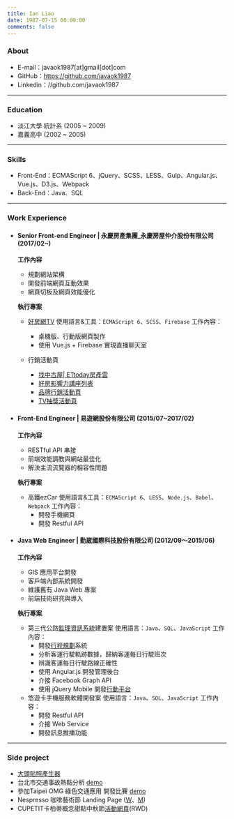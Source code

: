 ```yaml
---
title: Ian Liao
date: 1987-07-15 00:00:00
comments: false
---
```


### About
- E-mail：javaok1987[at]gmail[dot]com
- GitHub：https://github.com/javaok1987
- Linkedin：//github.com/javaok1987


---------------------------------------
### Education

- 淡江大學 統計系 (2005 ~ 2009)
- 嘉義高中 (2002 ~ 2005)


---------------------------------------
### Skills

- Front-End：ECMAScript 6、jQuery、SCSS、LESS、Gulp、Angular.js、Vue.js、D3.js、Webpack
- Back-End：Java、SQL


---------------------------------------
### Work Experience

- #### Senior Front-end Engineer | 永慶房產集團_永慶房屋仲介股份有限公司 (2017/02~)

  __工作內容__
    - 規劃網站架構
    - 開發前端網頁互動效果
    - 網頁切板及網頁效能優化

  __執行專案__
    - [好房網TV](https://bit.ly/HF_TV)
      使用語言&工具：`ECMAScript 6`、`SCSS`、`Firebase`
      工作內容：
        - 桌機版、行動版網頁製作
        - 使用 Vue.js + Firebase 實現直播聊天室

    - 行銷活動頁
        - [找中古屋| ETtoday房產雲](https://bit.ly/2w5PVZp)
        - [好房影響力講座列表](https://bit.ly/2w3Vzeo)
        - [品牌行銷活動頁](https://bit.ly/2w3KD0w)
        - [TV抽獎活動頁](https://bit.ly/2w63vff)


- #### Front-End Engineer | 易遊網股份有限公司 (2015/07~2017/02)

  __工作內容__
    - RESTful API 串接
    - 前端效能調教與網站最佳化
    - 解決主流流覽器的相容性問題

  __執行專案__
    - 高鐵ezCar
      使用語言&工具：`ECMAScript 6`、`LESS`、`Node.js`、`Babel`、`Webpack`
      工作內容：
        - 開發手機網頁
        - 開發 Restful API


- #### Java Web Engineer | 勤崴國際科技股份有限公司 (2012/09～2015/06)

  __工作內容__
    - GIS 應用平台開發
    - 客戶端內部系統開發
    - 維護舊有 Java Web 專案
    - 前端技術研究與導入

  __執行專案__
    - 第三代公路[監理資訊系統](https://goo.gl/SLCRbH)建置案
      使用語言：`Java`、`SQL`、`JavaScript`
      工作內容：
        - 開發[行程規劃](https://goo.gl/H0uOca)系統
        - 分析客運行駛軌跡數據，歸納客運每日行駛班次
        - 辨識客運每日行駛路線正確性
        - 使用 Angular.js 開發管理後台
        - 介接 Facebook Graph API
        - 使用 jQuery Mobile 開發[行動平台](http://goo.gl/E1CQn9)
    - 悠遊卡手機服務軟體開發案
      使用語言：`Java`、`SQL`、`JavaScript`
      工作內容：
        - 開發 Restful API
        - 介接 Web Service
        - 開發訊息推播功能


---------------------------------------
### Side project
- [大頭貼照產生器](https://goo.gl/zwiD3A)
- 台北市交通事故熱點分析 [demo](http://goo.gl/9gQy6B)
- 參加Taipei OMG 綠色交通應用 開發比賽 [demo](http://goo.gl/D9K3sG)
- Nespresso 咖啡藝術節 Landing Page ([W](https://goo.gl/bKY71o)、[M](https://goo.gl/3BGGwr))
- CUPETIT卡柏蒂概念甜點中秋節[活動網頁](https://goo.gl/YokwWS)(RWD)
